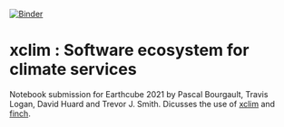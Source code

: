 [![Binder](https://mybinder.org/badge_logo.svg)](https://mybinder.org/v2/gh/earthcube2021/ec21_bourgault_etal/HEAD?filepath=PB_02_xclim_Software_ecosystem_for_climate_services.ipynb)

# xclim : Software ecosystem for climate services
Notebook submission for Earthcube 2021 by Pascal Bourgault, Travis Logan, David Huard and Trevor J. Smith. Dicusses the use of [xclim](https://github.com/Ouranosinc/xclim) and [finch](https://github.com/bird-house/finch/).
